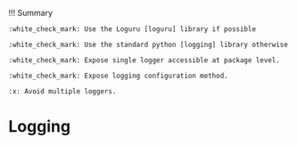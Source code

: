 !!! Summary

    :white_check_mark: Use the Loguru [loguru] library if possible

    :white_check_mark: Use the standard python [logging] library otherwise

    :white_check_mark: Expose single logger accessible at package level.
    
    :white_check_mark: Expose logging configuration method.

    :x: Avoid multiple loggers.

# Logging

[loguru]: https://github.com/Delgan/loguru
[logging]: https://docs.python.org/3/library/logging.html

